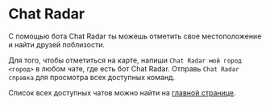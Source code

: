 # Chat Radar

С помощью бота Chat Radar ты можешь отметить свое местоположение и найти друзей поблизости.

Для того, чтобы отметиться на карте, напиши `Chat Radar мой город <город>` в любом чате, где есть бот Chat Radar. Отправь `Chat Radar справка` для просмотра всех доступных команд.

Список всех доступных чатов можно найти на [главной странице](http://chatradar.space/).
